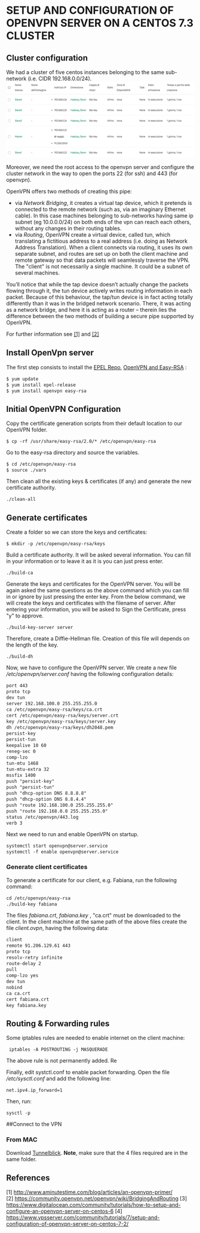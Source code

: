 
SETUP AND CONFIGURATION OF OPENVPN SERVER ON A CENTOS 7.3 CLUSTER
===================
## Cluster configuration
We had a cluster of five centos instances belonging to the same sub-network (i.e. CIDR 192.168.0.0/24). 
![Centos cluster](./instances.png)

Moreover, we need the root access to the openvpn server and configure the cluster network in the way to open the ports 22 (for ssh) and 443 (for openvpn). 

OpenVPN offers two methods of creating this pipe:
 
 - via *Network Bridging*, it creates a virtual tap device, which it pretends is connected to the remote network (such as, via an imaginary Ethernet cable). In this case machines belonging to sub-networks having same ip subnet (eg 10.0.0.0/24) on both ends of the vpn can reach each others, without any changes in their routing tables.  
 - via *Routing*, OpenVPN create a virtual device, called tun, which translating a fictitious address to a real address (i.e. doing as Network Address Translation). When a client connects via routing, it uses its own separate subnet, and routes are set up on both the client machine and remote gateway so that data packets will seamlessly traverse the VPN. The "client" is not necessarily a single machine. It could be a subnet of several machines.


You’ll notice that while the tap device doesn’t actually change the packets flowing through it, the tun device actively writes routing information in each packet. Because of this behaviour, the tap/tun device is in fact acting totally differently than it was in the bridged network scenario. There, it was acting as a network bridge, and here it is acting as a router – therein lies the difference between the two methods of building a secure pipe supported by OpenVPN.

For further information see [[1]](http://www.aminutestime.com/blog/articles/an-openvpn-primer/) and [[2]](https://community.openvpn.net/openvpn/wiki/BridgingAndRouting) 




## Install OpenVpn server

The first step consists to install the [EPEL Repo](https://fedoraproject.org/wiki/EPEL/it), [OpenVPN and Easy-RSA](https://openvpn.net/easyrsa.html) :

    $ yum update
    $ yum install epel-release
    $ yum install openvpn easy-rsa
    
## Initial OpenVPN Configuration
Copy the certificate generation scripts from their default location to our OpenVPN folder.

    $ cp -rf /usr/share/easy-rsa/2.0/* /etc/openvpn/easy-rsa
    
Go to the easy-rsa directory and source the variables.

    $ cd /etc/openvpn/easy-rsa
    $ source ./vars
    
Then clean all the existing keys & certificates (if any) and generate the new certificate authority.

    ./clean-all

## Generate certificates 
Create a folder so we can store the keys and certificates:    

    $ mkdir -p /etc/openvpn/easy-rsa/keys
Build a certificate authority. It will be asked several information. You can fill in your information or to leave it as it is you can just press enter.

    ./build-ca
    
Generate the keys and certificates for the OpenVPN server. You will be again asked the same questions as the above command which you can fill in or ignore by just pressing the enter key. From the below command, we will create the keys and certificates with the filename of server. After entering your information, you will be asked to Sign the Certificate, press "y" to approve.

    ./build-key-server server
Therefore, create a Diffie-Hellman file. Creation of this file will depends on the length of the key. 

    ./build-dh
Now, we have to configure the OpenVPN server. We create a new file */etc/openvpn/server.conf* having the following configuration details:

    port 443
    proto tcp
    dev tun
    server 192.168.100.0 255.255.255.0
    ca /etc/openvpn/easy-rsa/keys/ca.crt
    cert /etc/openvpn/easy-rsa/keys/server.crt
    key /etc/openvpn/easy-rsa/keys/server.key 
    dh /etc/openvpn/easy-rsa/keys/dh2048.pem
    persist-key
    persist-tun 
    keepalive 10 60
    reneg-sec 0
    comp-lzo
    tun-mtu 1468
    tun-mtu-extra 32
    mssfix 1400
    push "persist-key"
    push "persist-tun"
    push "dhcp-option DNS 8.8.8.8"
    push "dhcp-option DNS 8.8.4.4" 
    push "route 192.168.100.0 255.255.255.0"
    push "route 192.168.0.0 255.255.255.0"
    status /etc/openvpn/443.log
    verb 3
 
Next we need to run and enable OpenVPN on startup.

    systemctl start openvpn@server.service
    systemctl -f enable openvpn@server.service

### Generate client certificates
To generate a certificate for our client, e.g. Fabiana, run the following command:

    cd /etc/openvpn/easy-rsa
    ./build-key fabiana
    
The files *fabiana.crt*, *fabiana.key* , "ca.crt" must be downloaded to the client.
In the client machine at the same path of the above files create the file *client.ovpn*, having the following data:

    client
    remote 91.206.129.61 443
    proto tcp
    resolv-retry infinite
    route-delay 2
    pull
    comp-lzo yes
    dev tun
    nobind
    ca ca.crt
    cert fabiana.crt
    key fabiana.key

## Routing & Forwarding rules

Some iptables rules are needed to enable internet on the client machine:

     iptables -A POSTROUTING -j MASQUERADE

The above rule is not permanently added.  Re
     
Finally,  edit systctl.conf to enable packet forwarding. Open the file */etc/sysctl.conf* and add the following line:

    net.ipv4.ip_forward=1
Then, run:

    sysctl -p

 ##Connect to the VPN
 ### From MAC
 Download [Tunnelblick](https://tunnelblick.net/downloads.html). **Note**,  make sure that the 4 files required are in the same folder.


    
## References
[1] http://www.aminutestime.com/blog/articles/an-openvpn-primer/   
[2] https://community.openvpn.net/openvpn/wiki/BridgingAndRouting 
[3] https://www.digitalocean.com/community/tutorials/how-to-setup-and-configure-an-openvpn-server-on-centos-6
[4] https://www.vpsserver.com/community/tutorials/7/setup-and-configuration-of-openvpn-server-on-centos-7-2/
